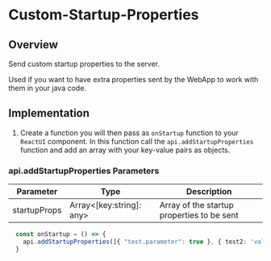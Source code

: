 # Custom-Startup-Properties

## Overview
Send custom startup properties to the server. 

Used if you want to have extra properties sent by the WebApp to work with them in your java code.

## Implementation

1. Create a function you will then pass as ```onStartup``` function to your ```ReactUI``` component. In this function call the ```api.addStartupProperties``` function and add an array with your key-value pairs as objects.

### api.addStartupProperties Parameters
Parameter | Type | Description
--- | --- | --- |
startupProps | Array<[key:string]: any> | Array of the startup properties to be sent

```typescript
  const onStartup = () => {
    api.addStartupProperties([{ "test.parameter": true }, { test2: 'value2' }]);
  }
```